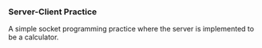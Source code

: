 ### Server-Client Practice
A simple socket programming practice where the server is implemented to be a calculator. 
